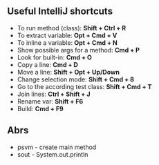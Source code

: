 ## Useful IntelliJ shortcuts

- To run method (class): **Shift + Ctrl + R**
- To extract variable: **Opt + Cmd + V**
- To inline a variable: **Opt + Cmd + N**
- Show possible args for a method: **Cmd + P**
- Look for built-in: **Cmd + O**
- Copy a line: **Cmd + D**
- Move a line: **Shift + Opt + Up/Down**
- Change selection mode: **Shift + Cmd + 8**
- Go to the according test class: **Shift + Cmd + T**
- Join lines: **Ctrl + Shift + J**
- Rename var: **Shift + F6**
- Build: **Cmd + F9**


## Abrs
- psvm - create main method
- sout - System.out.println